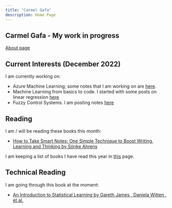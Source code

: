 ```yaml
---
title: "Carmel Gafa"
description: Home Page
---
```


## **Carmel Gafa - My work in progress**

[About page](/about/)

## **Current Interests (December 2022)**

I am currently working on:

- Azure Machine Learning; some notes that I am working on are [here](/tags/azure-ml).
- Machine Learning from basics to code. I started with some posts on linear regression [here](/tags/linear-regression/)
- Fuzzy Control Systems. I am posting notes [here](/tags/fuzzy/)

## **Reading**

I am / will be reading these books this month:

- [How to Take Smart Notes: One Simple Technique to Boost Writing, Learning and Thinking by Sönke Ahrens](https://www.amazon.com/How-Take-Smart-Notes-Technique/dp/3982438802/)

I am keeping a list of books I have read this year in [this](/books/) page.

## **Technical Reading**

I am going through this book at the moment:

- [An Introduction to Statistical Learning by Gareth James , Daniela Witten , et al.](https://www.amazon.co.uk/s?k=an+introduction+to+statistical+learning&sprefix=an+introduction+%2Caps%2C113&ref=nb_sb_ss_ts-doa-p_1_16)

